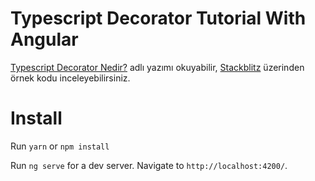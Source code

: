 # Typescript Decorator Tutorial With Angular

[Typescript Decorator Nedir?](https://github.com/angular/angular-cli)
adlı yazımı okuyabilir,
[Stackblitz]() üzerinden örnek kodu inceleyebilirsiniz.

# Install

Run `yarn` or `npm install`

Run `ng serve` for a dev server. Navigate to `http://localhost:4200/`. 
